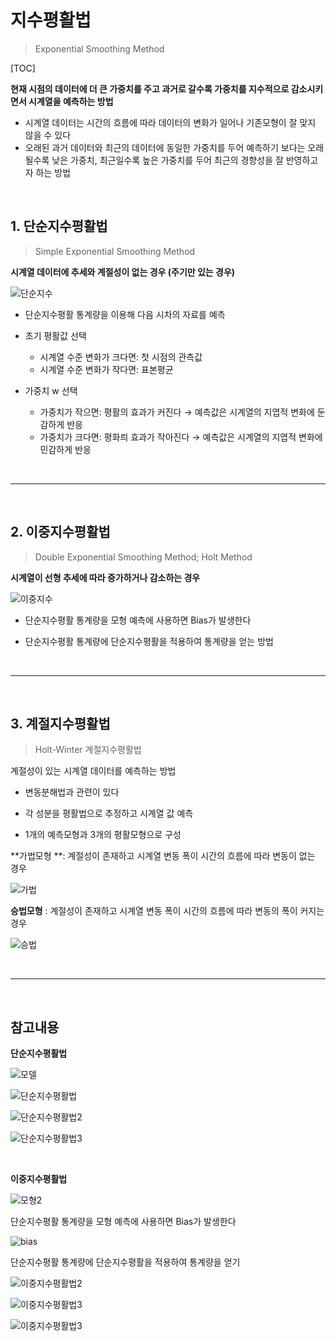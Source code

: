 # 지수평활법

> Exponential Smoothing Method

[TOC]

**현재 시점의 데이터에 더 큰 가중치를 주고 과거로 갈수록 가중치를 지수적으로 감소시키면서  시계열을 예측하는 방법**

- 시계열 데이터는 시간의 흐름에 따라 데이터의 변화가 일어나 기존모형이 잘 맞지 않을 수 있다
- 오래된 과거 데이터와 최근의 데이터에 동일한 가중치를 두어 예측하기 보다는 오래될수록 낮은 가중치, 최근일수록 높은 가중치를 두어 최근의 경향성을 잘 반영하고자 하는 방법

<br>

## 1. 단순지수평활법

> Simple Exponential Smoothing Method

**시계열 데이터에 추세와 계절성이 없는 경우 (주기만 있는 경우)**

![단순지수](README.assets/단순지수.jpg)

- 단순지수평활 통계량을 이용해 다음 시차의 자료를 예측

- 초기 평활값 선택
  - 시계열 수준 변화가 크다면: 첫 시점의 관측값
  - 시계열 수준 변화가 작다면: 표본평균

- 가중치 w 선택
  - 가중치가 작으면: 평활의 효과가 커진다 → 예측값은 시계열의 지엽적 변화에 둔감하게 반응
  - 가중치가 크다면: 평화릐 효과가 작아진다 → 예측값은 시계열의 지엽적 변화에 민감하게 반응

<br>

---

<br>

## 2. 이중지수평활법

> Double Exponential Smoothing Method; Holt Method

**시계열이 선형 추세에 따라 증가하거나 감소하는 경우**

![이중지수](README.assets/이중지수.jpg)

- 단순지수평활 통계량을 모형 예측에 사용하면 Bias가 발생한다

- 단순지수평활 통계량에 단순지수평활을 적용하여 통계량을 얻는 방법

<br>

---

<br>

## 3. 계절지수평활법

> Holt-Winter 계절지수평활법

계절성이 있는 시계열 데이터를 예측하는 방법

- 변동분해법과 관련이 있다
- 각 성분을 평활법으로 추정하고 시계열 값 예측

- 1개의 예측모형과 3개의 평활모형으로 구성

**가법모형 **: 계절성이 존재하고 시계열 변동 폭이 시간의 흐름에 따라 변동이 없는 경우

![가법](README.assets/가법.jpg)

**승법모형** : 계절성이 존재하고 시계열 변동 폭이 시간의 흐름에 따라 변동의 폭이 커지는 경우

![승법](README.assets/승법.jpg)

<br>

---

<br>

## 참고내용

**단순지수평활법**

![모델](README.assets/모델.jpg)

![단순지수평활법](README.assets/단순지수평활법.jpg)

![단순지수평활법2](README.assets/단순지수평활법2.jpg)

![단순지수평활법3](README.assets/단순지수평활법3.jpg)

<br>

**이중지수평활법**

![모형2](README.assets/모형2.jpg)

단순지수평활 통계량을 모형 예측에 사용하면 Bias가 발생한다

![bias](README.assets/bias.jpg)

단순지수평활 통계량에 단순지수평활을 적용하여 통계량을  얻기

![이중지수평활법2](README.assets/이중지수평활법2.jpg)

![이중지수평활법3](README.assets/이중지수평활법3.jpg)

![이중지수평활법3](README.assets/이중지수평활법4.jpg)
